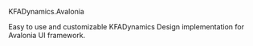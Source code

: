 KFADynamics.Avalonia

Easy to use and customizable KFADynamics Design implementation for Avalonia UI framework.

